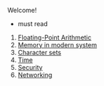 Welcome!

- must read
 1. [Floating-Point Arithmetic](https://docs.oracle.com/cd/E19957-01/806-3568/ncg_goldberg.html)
 2. [Memory in modern system](https://akkadia.org/drepper/cpumemory.pdf)
 3. [Character sets](https://www.joelonsoftware.com/2003/10/08/the-absolute-minimum-every-software-developer-absolutely-positively-must-know-about-unicode-and-character-sets-no-excuses/)
 4. [Time](https://unix4lyfe.org/time/?v=1)
 5. [Security](http://stackoverflow.com/questions/2794016/what-should-every-programmer-know-about-security)
 6. [Networking](http://gafferongames.com/networking-for-game-programmers/what-every-programmer-needs-to-know-about-game-networking/)
